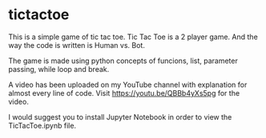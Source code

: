 # tictactoe
This is a simple game of tic tac toe. Tic Tac Toe is a 2 player game. And the way the code is written is Human vs. Bot.

The game is made using python concepts of funcions, list, parameter passing, while loop and break.

A video has been uploaded on my YouTube channel with explanation for almost every line of code. Visit https://youtu.be/QBBb4yXs5pg for the video.

I would suggest you to install Jupyter Notebook in order to view the TicTacToe.ipynb file.
